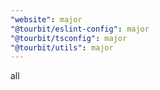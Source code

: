 ```yaml
---
"website": major
"@tourbit/eslint-config": major
"@tourbit/tsconfig": major
"@tourbit/utils": major
---
```


all
